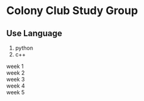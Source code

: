 # Colony Club Study Group
## Use Language
1. python
2. c++

week 1 <br>
week 2 <br>
week 3 <br>
week 4 <br>
week 5 <br>
